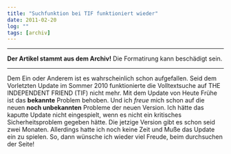 ```yaml
---
title: "Suchfunktion bei TIF funktioniert wieder"
date: 2011-02-20
log: ""
tags: [archiv]
---
```

<hr><b>Der Artikel stammt aus dem Archiv!</b> Die Formatirung kann beschädigt sein.<hr>
Dem Ein oder Anderem ist es wahrscheinlich schon aufgefallen. Seid dem Vorletzten Update im Sommer 2010 funktionierte die Volltextsuche auf THE INDEPENDENT FRIEND (TIF) nicht mehr. Mit dem Update von Heute Frühe ist das <b>bekannte</b> Problem behoben. Und ich <i>freue</i> mich schon auf die neuen <b>noch unbekannten</b> Probleme der neuen Version. Ich hätte das kaputte Update nicht eingespielt, wenn es nicht ein kritisches Sicherheitsproblem gegeben hätte. Die jetzige Version gibt es schon seid zwei Monaten. Allerdings hatte ich noch keine Zeit und Muße das Update ein zu spielen.  So, dann wünsche ich wieder viel Freude, beim durchsuchen der Seite! 
